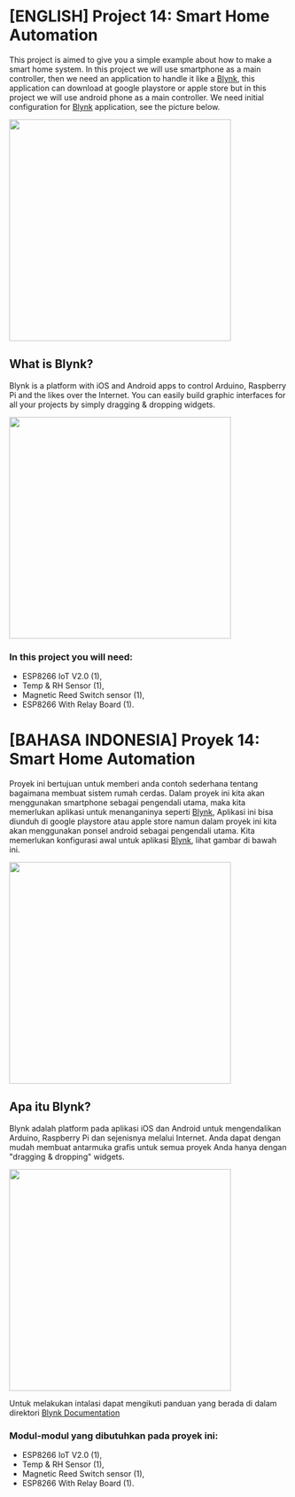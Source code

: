 # [ENGLISH] Project 14: Smart Home Automation

This project is aimed to give you a simple example about how to make a smart home system. In this project we will use smartphone as a main controller, then we need an application to handle it like a [Blynk](https://play.google.com/store/apps/details?id=cc.blynk&hl=in), this application can download at google playstore or apple store but in this project we will use android phone as a main controller. We need initial configuration for [Blynk](https://play.google.com/store/apps/details?id=cc.blynk&hl=in) application, see the picture below.

<img src="/images/14_smart_home_automation.png" height="400">

## What is Blynk?

Blynk is a platform with iOS and Android apps to control Arduino, Raspberry Pi and the likes over the Internet. You can easily build graphic interfaces for all your projects by simply dragging & dropping widgets.

<img src="/images/Blynk2.png" height="400">

### In this project you will need:
* ESP8266 IoT V2.0 (1),
* Temp & RH Sensor (1),
* Magnetic Reed Switch sensor (1),
* ESP8266 With Relay Board (1).

# [BAHASA INDONESIA] Proyek 14: Smart Home Automation

Proyek ini bertujuan untuk memberi anda contoh sederhana tentang bagaimana membuat sistem rumah cerdas. Dalam proyek ini kita akan menggunakan smartphone sebagai pengendali utama, maka kita memerlukan aplikasi untuk menanganinya seperti [Blynk](https://play.google.com/store/apps/details?id=cc.blynk&hl=id), Aplikasi ini bisa diunduh di google playstore atau apple store namun dalam proyek ini kita akan menggunakan ponsel android sebagai pengendali utama. Kita memerlukan konfigurasi awal untuk aplikasi [Blynk](https://play.google.com/store/apps/details?id=cc.blynk&hl=in), lihat gambar di bawah ini.

<img src="/images/14_smart_home_automation.png" height="400">

## Apa itu Blynk?

Blynk adalah platform pada aplikasi iOS dan Android untuk mengendalikan Arduino, Raspberry Pi dan sejenisnya melalui Internet. Anda dapat dengan mudah membuat antarmuka grafis untuk semua proyek Anda hanya dengan "dragging & dropping" widgets.

<img src="/images/Blynk2.png" height="400">

Untuk melakukan intalasi dapat mengikuti panduan yang berada di dalam direktori [Blynk Documentation](/Blynk_Dosumentation/Instalasi_Blynk_pada_Smartphone.pdf)

### Modul-modul yang dibutuhkan pada proyek ini:
* ESP8266 IoT V2.0 (1),
* Temp & RH Sensor (1),
* Magnetic Reed Switch sensor (1),
* ESP8266 With Relay Board (1).




